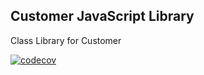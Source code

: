## Customer JavaScript Library
Class Library for Customer

[![codecov](https://codecov.io/gh/CornishManLegend/JS_CustomerLib/branch/master/graph/badge.svg?token=3SA0LU7JLV)](https://codecov.io/gh/CornishManLegend/JS_CustomerLib)
